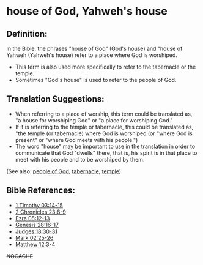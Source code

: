 # house of God, Yahweh's house #

## Definition: ##

In the Bible, the phrases "house of God" (God's house) and "house of Yahweh (Yahweh's house) refer to a place where God is worshiped.

* This term is also used more specifically to refer to the tabernacle or the temple.
* Sometimes "God's house" is used to refer to the people of God.

## Translation Suggestions: ##

* When referring to a place of worship, this term could be translated as, "a house for worshiping God" or "a place for worshiping God."
* If it is referring to the temple or tabernacle, this could be translated as, "the temple (or tabernacle) where God is worshiped (or "where God is present" or "where God meets with his people.")
* The word "house" may be important to use in the translation in order to communicate that God "dwells" there, that is, his spirit is in that place to meet with his people and to be worshiped by them.

(See also: [people of God](../kt/peopleofgod.md), [tabernacle](../kt/tabernacle.md), [temple](../kt/temple.md))

## Bible References: ##

* [1 Timothy 03:14-15](https://door43.org/en/bible/notes/1ti/03/14)
* [2 Chronicles 23:8-9](https://door43.org/en/bible/notes/2ch/23/08)
* [Ezra 05:12-13](https://door43.org/en/bible/notes/ezr/05/12)
* [Genesis 28:16-17](https://door43.org/en/bible/notes/gen/28/16)
* [Judges 18:30-31](https://door43.org/en/bible/notes/jdg/18/30)
* [Mark 02:25-26](https://door43.org/en/bible/notes/mrk/02/25)
* [Matthew 12:3-4](https://door43.org/en/bible/notes/mat/12/03)

~~NOCACHE~~